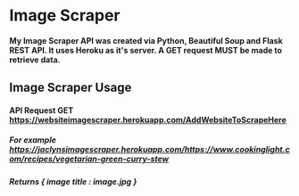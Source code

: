 # Image Scraper
#### My Image Scraper API was created via Python, Beautiful Soup and Flask REST API. It uses Heroku as it's server. A GET request MUST be made to retrieve data.
## Image Scraper Usage
#### API Request GET https://websiteimagescraper.herokuapp.com/AddWebsiteToScrapeHere
##### For example https://jaclynsimagescraper.herokuapp.com/https://www.cookinglight.com/recipes/vegetarian-green-curry-stew
##### Returns { image title : image.jpg }

